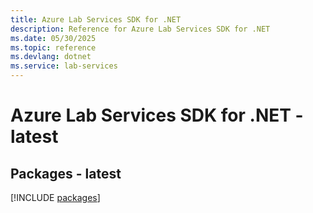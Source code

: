 ```yaml
---
title: Azure Lab Services SDK for .NET
description: Reference for Azure Lab Services SDK for .NET
ms.date: 05/30/2025
ms.topic: reference
ms.devlang: dotnet
ms.service: lab-services
---
```

# Azure Lab Services SDK for .NET - latest
## Packages - latest
[!INCLUDE [packages](lab-services-index.md)]